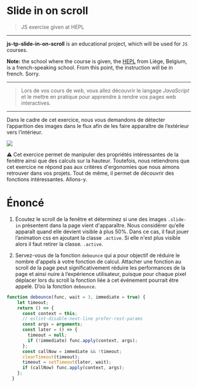 # Slide in on scroll
> JS exercise given at HEPL

* * *

**js-tp-slide-in-on-scroll** is an educational project, which will be used for `JS` courses.

**Note:** the school where the course is given, the [HEPL](http://www.provincedeliege.be/hauteecole) from Liège, Belgium, is a french-speaking school. From this point, the instruction will be in french. Sorry.

* * *

> Lors de vos cours de *web*, vous allez découvrir le langage *JavaScript* et le mettre en pratique pour apprendre à rendre vos pages web interactives.  

* * *
Dans le cadre de cet exercice, nous vous demandons de détecter l’apparition des images dans le flux afin de les faire apparaître de l’extérieur vers l’intérieur. 



![](./readme.gif)

⚠️ Cet exercice permet de manipuler des propriétés intéressantes de la fenêtre ainsi que des calculs sur la hauteur. Toutefois, nous retiendrons que cet exercice ne répond pas aux critères d'ergonomies que nous aimons retrouver dans vos projets. Tout de même, il permet de découvrir des fonctions intéressantes. Allons-y. 





# Énoncé



1. Écoutez le scroll de la fenêtre et déterminez si une des images `.slide-in` présentent dans la page vient d'apparaître. Nous considérer qu’elle apparaît quand elle devient visible à plus 50%. Dans ce cas, il faut jouer l’animation css en ajoutant la classe `.active`. Si elle n'est plus visible alors il faut retirer la classe. `.active`. 

2. Servez-vous de la fonction `debounce` qui a pour objectif de réduire le nombre d'appels à votre fonction de calcul. Attacher une fonction au scroll de la page peut significativement réduire les performances de la page et ainsi nuire à l’expérience utilisateur, puisque pour chaque pixel déplacer lors du scroll la fonction liée à cet événement pourrait être appelé. D’où la fonction `debounce`.

~~~javascript
function debounce(func, wait = 3, immediate = true) {
    let timeout;
    return () => {
      const context = this;
      // eslint-disable-next-line prefer-rest-params
      const args = arguments;
      const later = () => {
        timeout = null;
        if (!immediate) func.apply(context, args);
      };
      const callNow = immediate && !timeout;
      clearTimeout(timeout);
      timeout = setTimeout(later, wait);
      if (callNow) func.apply(context, args);
    };
  }
~~~

